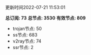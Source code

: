 更新时间2022-07-21 11:53:01

**总订阅: 73**
**总节点: 3530**
**有效节点: 809**
- trojan节点: 50
- ss节点: 683
- v2ray节点: 74
- ssr节点: 2
